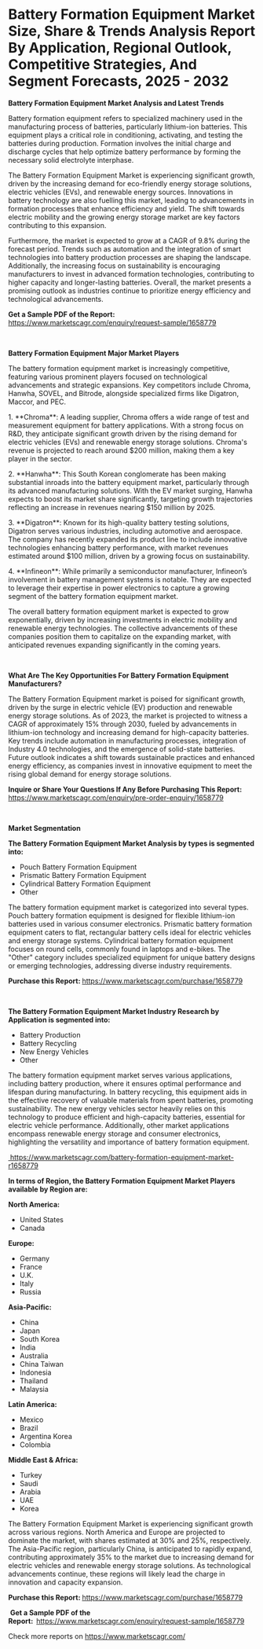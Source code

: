 <p><h1>Battery Formation Equipment Market Size, Share & Trends Analysis Report By Application, Regional Outlook, Competitive Strategies, And Segment Forecasts, 2025 - 2032</h1></p><p><strong>Battery Formation Equipment Market Analysis and Latest Trends</strong></p>
<p><p>Battery formation equipment refers to specialized machinery used in the manufacturing process of batteries, particularly lithium-ion batteries. This equipment plays a critical role in conditioning, activating, and testing the batteries during production. Formation involves the initial charge and discharge cycles that help optimize battery performance by forming the necessary solid electrolyte interphase.</p><p>The Battery Formation Equipment Market is experiencing significant growth, driven by the increasing demand for eco-friendly energy storage solutions, electric vehicles (EVs), and renewable energy sources. Innovations in battery technology are also fuelling this market, leading to advancements in formation processes that enhance efficiency and yield. The shift towards electric mobility and the growing energy storage market are key factors contributing to this expansion.</p><p>Furthermore, the market is expected to grow at a CAGR of 9.8% during the forecast period. Trends such as automation and the integration of smart technologies into battery production processes are shaping the landscape. Additionally, the increasing focus on sustainability is encouraging manufacturers to invest in advanced formation technologies, contributing to higher capacity and longer-lasting batteries. Overall, the market presents a promising outlook as industries continue to prioritize energy efficiency and technological advancements.</p></p>
<p><strong>Get a Sample PDF of the Report:&nbsp;</strong> <a href="https://www.marketscagr.com/enquiry/request-sample/1658779?utm_campaign=2306&utm_medium=2&utm_source=Github&utm_content=ia&utm_term=17022025&utm_id=battery-formation-equipment">https://www.marketscagr.com/enquiry/request-sample/1658779</a></p>
<p>&nbsp;</p>
<p><strong>Battery Formation Equipment Major Market Players</strong></p>
<p><p>The battery formation equipment market is increasingly competitive, featuring various prominent players focused on technological advancements and strategic expansions. Key competitors include Chroma, Hanwha, SOVEL, and Bitrode, alongside specialized firms like Digatron, Maccor, and PEC.</p><p>1. **Chroma**: A leading supplier, Chroma offers a wide range of test and measurement equipment for battery applications. With a strong focus on R&D, they anticipate significant growth driven by the rising demand for electric vehicles (EVs) and renewable energy storage solutions. Chroma's revenue is projected to reach around $200 million, making them a key player in the sector.</p><p>2. **Hanwha**: This South Korean conglomerate has been making substantial inroads into the battery equipment market, particularly through its advanced manufacturing solutions. With the EV market surging, Hanwha expects to boost its market share significantly, targeting growth trajectories reflecting an increase in revenues nearing $150 million by 2025.</p><p>3. **Digatron**: Known for its high-quality battery testing solutions, Digatron serves various industries, including automotive and aerospace. The company has recently expanded its product line to include innovative technologies enhancing battery performance, with market revenues estimated around $100 million, driven by a growing focus on sustainability.</p><p>4. **Infineon**: While primarily a semiconductor manufacturer, Infineon’s involvement in battery management systems is notable. They are expected to leverage their expertise in power electronics to capture a growing segment of the battery formation equipment market.</p><p>The overall battery formation equipment market is expected to grow exponentially, driven by increasing investments in electric mobility and renewable energy technologies. The collective advancements of these companies position them to capitalize on the expanding market, with anticipated revenues expanding significantly in the coming years.</p></p>
<p>&nbsp;</p>
<p><strong>What Are The Key Opportunities For Battery Formation Equipment Manufacturers?</strong></p>
<p><p>The Battery Formation Equipment market is poised for significant growth, driven by the surge in electric vehicle (EV) production and renewable energy storage solutions. As of 2023, the market is projected to witness a CAGR of approximately 15% through 2030, fueled by advancements in lithium-ion technology and increasing demand for high-capacity batteries. Key trends include automation in manufacturing processes, integration of Industry 4.0 technologies, and the emergence of solid-state batteries. Future outlook indicates a shift towards sustainable practices and enhanced energy efficiency, as companies invest in innovative equipment to meet the rising global demand for energy storage solutions.</p></p>
<p><strong>Inquire or Share Your Questions If Any Before Purchasing This Report:</strong> <a href="https://www.marketscagr.com/enquiry/pre-order-enquiry/1658779?utm_campaign=2306&utm_medium=2&utm_source=Github&utm_content=ia&utm_term=17022025&utm_id=battery-formation-equipment">https://www.marketscagr.com/enquiry/pre-order-enquiry/1658779</a></p>
<p>&nbsp;</p>
<p><strong>Market Segmentation</strong></p>
<p><strong>The Battery Formation Equipment Market Analysis by types is segmented into:</strong></p>
<p><ul><li>Pouch Battery Formation Equipment</li><li>Prismatic Battery Formation Equipment</li><li>Cylindrical Battery Formation Equipment</li><li>Other</li></ul></p>
<p><p>The battery formation equipment market is categorized into several types. Pouch battery formation equipment is designed for flexible lithium-ion batteries used in various consumer electronics. Prismatic battery formation equipment caters to flat, rectangular battery cells ideal for electric vehicles and energy storage systems. Cylindrical battery formation equipment focuses on round cells, commonly found in laptops and e-bikes. The "Other" category includes specialized equipment for unique battery designs or emerging technologies, addressing diverse industry requirements.</p></p>
<p><strong>Purchase this Report:&nbsp;</strong><a href="https://www.marketscagr.com/purchase/1658779?utm_campaign=2306&utm_medium=2&utm_source=Github&utm_content=ia&utm_term=17022025&utm_id=battery-formation-equipment">https://www.marketscagr.com/purchase/1658779</a></p>
<p>&nbsp;</p>
<p><strong>The Battery Formation Equipment Market Industry Research by Application is segmented into:</strong></p>
<p><ul><li>Battery Production</li><li>Battery Recycling</li><li>New Energy Vehicles</li><li>Other</li></ul></p>
<p><p>The battery formation equipment market serves various applications, including battery production, where it ensures optimal performance and lifespan during manufacturing. In battery recycling, this equipment aids in the effective recovery of valuable materials from spent batteries, promoting sustainability. The new energy vehicles sector heavily relies on this technology to produce efficient and high-capacity batteries, essential for electric vehicle performance. Additionally, other market applications encompass renewable energy storage and consumer electronics, highlighting the versatility and importance of battery formation equipment.</p></p>
<p><a href="https://www.marketscagr.com/battery-formation-equipment-market-r1658779?utm_campaign=2306&utm_medium=2&utm_source=Github&utm_content=ia&utm_term=17022025&utm_id=battery-formation-equipment">&nbsp;https://www.marketscagr.com/battery-formation-equipment-market-r1658779</a></p>
<p><strong>In terms of Region, the Battery Formation Equipment Market Players available by Region are:</strong></p>
<p>
    <p> <strong> North America: </strong>
        <ul>
            <li>United States</li>
            <li>Canada</li>
        </ul>
        </p> 
    <p> <strong> Europe: </strong>
        <ul>
            <li>Germany</li>
            <li>France</li>
            <li>U.K.</li>
            <li>Italy</li>
            <li>Russia</li>
        </ul>
        </p> 
    <p> <strong> Asia-Pacific: </strong>
        <ul>
            <li>China</li>
            <li>Japan</li>
            <li>South Korea</li>
            <li>India</li>
            <li>Australia</li>
            <li>China Taiwan</li>
            <li>Indonesia</li>
            <li>Thailand</li>
            <li>Malaysia</li>
        </ul>
        </p> 
    <p> <strong> Latin America: </strong>
        <ul>
            <li>Mexico</li>
            <li>Brazil</li>
            <li>Argentina Korea</li>
            <li>Colombia</li>
        </ul>
        </p> 
    <p> <strong> Middle East & Africa: </strong>
        <ul>
            <li>Turkey</li>
            <li>Saudi</li>
            <li>Arabia</li>
            <li>UAE</li>
            <li>Korea</li>
        </ul>
    </p>
    </p>
<p><p>The Battery Formation Equipment Market is experiencing significant growth across various regions. North America and Europe are projected to dominate the market, with shares estimated at 30% and 25%, respectively. The Asia-Pacific region, particularly China, is anticipated to rapidly expand, contributing approximately 35% to the market due to increasing demand for electric vehicles and renewable energy storage solutions. As technological advancements continue, these regions will likely lead the charge in innovation and capacity expansion.</p></p>
<p><strong>Purchase this Report: </strong><a href="https://www.marketscagr.com/purchase/1658779?utm_campaign=2306&utm_medium=2&utm_source=Github&utm_content=ia&utm_term=17022025&utm_id=battery-formation-equipment">https://www.marketscagr.com/purchase/1658779</a></p>
<p>&nbsp;<strong>Get a Sample PDF of the Report:&nbsp;&nbsp;</strong><a href="https://www.marketscagr.com/enquiry/request-sample/1658779?utm_campaign=2306&utm_medium=2&utm_source=Github&utm_content=ia&utm_term=17022025&utm_id=battery-formation-equipment">https://www.marketscagr.com/enquiry/request-sample/1658779</a></p>
<p><strong></strong></p>
<p>Check more reports on <a href="https://www.marketscagr.com/?utm_campaign=2306&utm_medium=2&utm_source=Github&utm_content=ia&utm_term=17022025&utm_id=battery-formation-equipment">https://www.marketscagr.com/</a></p>